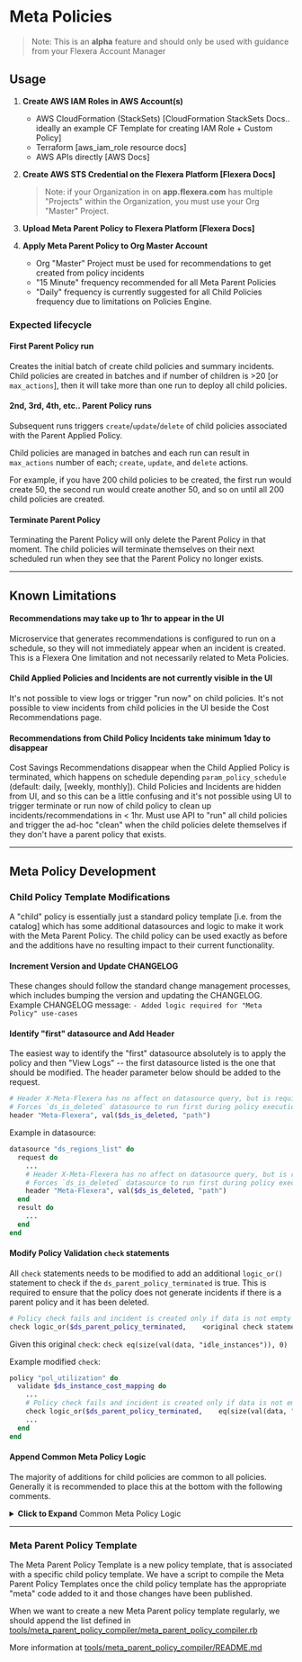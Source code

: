 # Meta Policies

> Note: This is an **alpha** feature and should only be used with guidance from your Flexera Account Manager


## Usage

1. **Create AWS IAM Roles in AWS Account(s)**
   - AWS CloudFormation (StackSets) [CloudFormation StackSets Docs.. ideally an example CF Template for creating IAM Role + Custom Policy]
   - Terraform [aws_iam_role resource docs]
   - AWS APIs directly [AWS Docs]

2. **Create AWS STS Credential on the Flexera Platform [Flexera Docs]**
   > Note: if your Organization in on **app.flexera.com** has multiple "Projects" within the Organization, you must use your Org "Master" Project.

3. **Upload Meta Parent Policy to Flexera Platform [Flexera Docs]**

4. **Apply Meta Parent Policy to Org Master Account**
   - Org "Master" Project must be used for recommendations to get created from policy incidents
   - "15 Minute" frequency recommended for all Meta Parent Policies
   - "Daily" frequency is currently suggested for all Child Policies frequency due to limitations on Policies Engine.

### Expected lifecycle
#### First Parent Policy run
Creates the initial batch of create child policies and summary incidents.  Child policies are created in batches and if number of children is >20 [or `max_actions`], then it will take more than one run to deploy all child policies.

#### 2nd, 3rd, 4th, etc.. Parent Policy runs
Subsequent runs triggers `create`/`update`/`delete` of child policies associated with the Parent Applied Policy.

Child policies are managed in batches and each run can result in `max_actions` number of each; `create`, `update`, and `delete` actions.

For example, if you have 200 child policies to be created, the first run would create 50, the second run would create another 50, and so on until all 200 child policies are created.

#### Terminate Parent Policy
Terminating the Parent Policy will only delete the Parent Policy in that moment.  The child policies will terminate themselves on their next scheduled run when they see that the Parent Policy no longer exists.


----

## Known Limitations

#### Recommendations may take up to 1hr to appear in the UI
Microservice that generates recommendations is configured to run on a schedule, so they will not immediately appear when an incident is created.  This is a Flexera One limitation and not necessarily related to Meta Policies.

#### Child Applied Policies and Incidents are not currently visible in the UI
It's not possible to view logs or trigger "run now" on child policies.
It's not possible to view incidents from child policies in the UI beside the Cost Recommendations page.

#### Recommendations from Child Policy Incidents take minimum 1day to disappear
Cost Savings Recommendations disappear when the Child Applied Policy is terminated, which happens on schedule depending `param_policy_schedule` (default: daily, [weekly, monthly]). Child Policies and Incidents are hidden from UI, and so this can be a little confusing and it's not possible using UI to trigger terminate or run now of child policy to clean up incidents/recommendations in < 1hr.  Must use API to "run" all child policies and trigger the ad-hoc "clean" when the child policies delete themselves if they don't have a parent policy that exists.


----


## Meta Policy Development

### Child Policy Template Modifications
A "child" policy is essentially just a standard policy template [i.e. from the catalog] which has some additional datasources and logic to make it work with the Meta Parent Policy.  The child policy can be used exactly as before and the additions have no resulting impact to their current functionality.

#### **Increment Version and Update CHANGELOG**
These changes should follow the standard change management processes, which includes bumping the version and updating the CHANGELOG.  Example CHANGELOG message:
`- Added logic required for "Meta Policy" use-cases`

#### **Identify "first" datasource and Add Header**
The easiest way to identify the "first" datasource absolutely is to apply the policy and then "View Logs" -- the first datasource listed is the one that should be modified.  The header parameter below should be added to the request.

```ruby
# Header X-Meta-Flexera has no affect on datasource query, but is required for Meta Policies
# Forces `ds_is_deleted` datasource to run first during policy execution
header "Meta-Flexera", val($ds_is_deleted, "path")
```

Example in datasource:
```ruby
datasource "ds_regions_list" do
  request do
    ...
    # Header X-Meta-Flexera has no affect on datasource query, but is required for Meta Policies
    # Forces `ds_is_deleted` datasource to run first during policy execution
    header "Meta-Flexera", val($ds_is_deleted, "path")
  end
  result do
    ...
  end
end
```

#### **Modify Policy Validation `check` statements**
All `check` statements needs to be modified to add an additional `logic_or()` statement to check if the `ds_parent_policy_terminated` is true.  This is required to ensure that the policy does not generate incidents if there is a parent policy and it has been deleted.
```ruby
# Policy check fails and incident is created only if data is not empty and the Parent Policy has not been terminated
check logic_or($ds_parent_policy_terminated,    <original check statement>    )
```

Given this original `check`: `check eq(size(val(data, "idle_instances")), 0)`

Example modified `check`:
```ruby
policy "pol_utilization" do
  validate $ds_instance_cost_mapping do
    ...
    # Policy check fails and incident is created only if data is not empty and the Parent Policy has not been terminated
    check logic_or($ds_parent_policy_terminated,    eq(size(val(data, "idle_instances")), 0)    )
    ...
  end
end
```

#### **Append Common Meta Policy Logic**
The majority of additions for child policies are common to all policies.  Generally it is recommended to place this at the bottom with the following comments.

<details><summary><b>Click to Expand</b> Common Meta Policy Logic</summary>

```ruby
###############################################################################
# Meta Policy [alpha]
# Not intended to be modified or used by policy developers
###############################################################################

# If the meta_parent_policy_id is not set it will evaluate to an empty string and we will look for the policy itself,
# if it is set we will look for the parent policy.
datasource "ds_get_policy" do
  request do
    auth $auth_flexera
    host rs_governance_host
    ignore_status [404]
    path join(["/api/governance/projects/", rs_project_id, "/applied_policies/", switch(ne(meta_parent_policy_id,""), meta_parent_policy_id, policy_id) ])
    header "Api-Version", "1.0"
  end
  result do
    encoding "json"
    field "id", jmes_path(response, "id")
  end
end


datasource "ds_parent_policy_terminated" do
  run_script $js_decide_if_self_terminate, $ds_get_policy, policy_id, meta_parent_policy_id
end

# If the policy was applied by a meta_parent_policy we confirm it exists if it doesn't we confirm we are deleting
# This information is used in two places:
# - determining whether or not we make a delete call
# - determining if we should create an incident (we don't want to create an incident on the run where we terminate)
script "js_decide_if_self_terminate", type: "javascript" do
  parameters "found", "self_policy_id", "meta_parent_policy_id"
  result "result"
  code <<-EOS
  var result
  if (meta_parent_policy_id != "" && found.id == undefined) {
    result = true
  } else {
    result = false
  }
  EOS
end

# Two potentials ways to set this up:
# - this way and make a unneeded 'get' request when not deleting
# - make the delete request an interate and have it iterate over an empty array when not deleting and an array with one item when deleting
script "js_make_terminate_request", type: "javascript" do
  parameters "should_delete", "policy_id", "rs_project_id", "rs_governance_host"
  result "request"
  code <<-EOS

  var request = {
    auth:  'auth_flexera',
    host: rs_governance_host,
    path: "/api/governance/projects/" + rs_project_id + "/applied_policies/" + policy_id,
    headers: {
      "API-Version": "1.0",
      "Content-Type":"application/json"
    },
  }

  if (should_delete) {
    request.verb = 'DELETE'
  }
  EOS
end

datasource "ds_terminate_self" do
  request do
    run_script $js_make_terminate_request, $ds_parent_policy_terminated, policy_id, rs_project_id, rs_governance_host
  end
end

datasource "ds_is_deleted" do
  run_script $js_check_deleted, $ds_terminate_self
end

# This is just a way to have the check delete request connect to the farthest leaf from policy.
# We want the delete check to the first thing the policy does to avoid the policy erroring before it can decide whether or not it needs to self terminate
# Example a customer deletes a credential and then terminates the parent policy. We still want the children to self terminate
# The only way I could see this not happening is if the user who applied the parent_meta_policy was offboarded or lost policy access, the policies who are impersonating the user
# would not have access to self-terminate
# It may be useful for the backend to enable a mass terminate at some point for all meta_child_policies associated with an id.
script "js_check_deleted", type: "javascript" do
  parameters "response"
  result "result"
  code <<-EOS
  result = {"path":"/"}
  EOS
end
```

</details>

---

### Meta Parent Policy Template
The Meta Parent Policy Template is a new policy template, that is associated with a specific child policy template.  We have a script to compile the Meta Parent Policy Templates once the child policy template has the appropriate "meta" code added to it and those changes have been published.

When we want to create a new Meta Parent policy template regularly, we should append the list defined in [tools/meta_parent_policy_compiler/meta_parent_policy_compiler.rb](tools/meta_parent_policy_compiler/meta_parent_policy_compiler.rb)


More information at [tools/meta_parent_policy_compiler/README.md](tools/meta_parent_policy_compiler/README.md)
